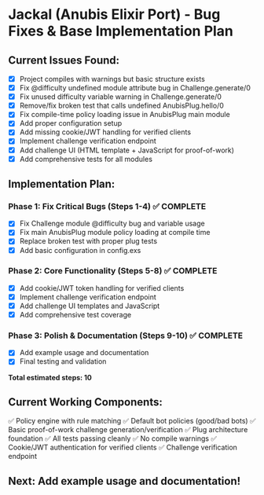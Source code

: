 # Jackal (Anubis Elixir Port) - Bug Fixes & Base Implementation Plan

## Current Issues Found:
- [x] Project compiles with warnings but basic structure exists
- [x] Fix @difficulty undefined module attribute bug in Challenge.generate/0
- [x] Fix unused difficulty variable warning in Challenge.generate/0  
- [x] Remove/fix broken test that calls undefined AnubisPlug.hello/0
- [x] Fix compile-time policy loading issue in AnubisPlug main module
- [x] Add proper configuration setup
- [x] Add missing cookie/JWT handling for verified clients
- [x] Implement challenge verification endpoint
- [x] Add challenge UI (HTML template + JavaScript for proof-of-work)
- [x] Add comprehensive tests for all modules

## Implementation Plan:

### Phase 1: Fix Critical Bugs (Steps 1-4) ✅ COMPLETE
- [x] Fix Challenge module @difficulty bug and variable usage
- [x] Fix main AnubisPlug module policy loading at compile time
- [x] Replace broken test with proper plug tests
- [x] Add basic configuration in config.exs

### Phase 2: Core Functionality (Steps 5-8) ✅ COMPLETE
- [x] Add cookie/JWT token handling for verified clients
- [x] Implement challenge verification endpoint
- [x] Add challenge UI templates and JavaScript
- [x] Add comprehensive test coverage

### Phase 3: Polish & Documentation (Steps 9-10) ✅ COMPLETE
- [x] Add example usage and documentation
- [x] Final testing and validation

**Total estimated steps: 10**

## Current Working Components:
✅ Policy engine with rule matching
✅ Default bot policies (good/bad bots)
✅ Basic proof-of-work challenge generation/verification
✅ Plug architecture foundation
✅ All tests passing cleanly
✅ No compile warnings
✅ Cookie/JWT authentication for verified clients
✅ Challenge verification endpoint

## Next: Add example usage and documentation!

